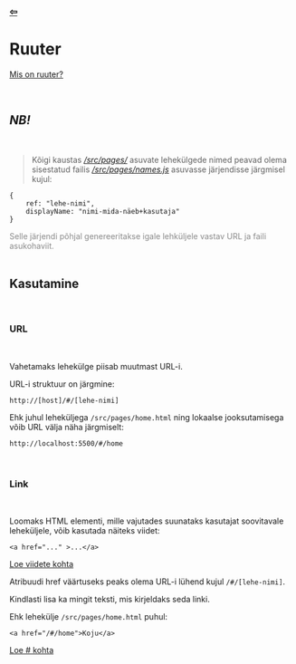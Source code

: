### [⇦](../main.md)

# **Ruuter**

[Mis on ruuter?](https://web.dev/urlpattern/)

<br>

## **_NB!_**

<br>

> Kõigi kaustas [_/src/pages/_](../../src/pages/) asuvate lehekülgede nimed peavad olema sisestatud failis [_/src/pages/names.js_](../../src/pages/names.js) asuvasse järjendisse järgmisel kujul:

    {
        ref: "lehe-nimi",
        displayName: "nimi-mida-näeb+kasutaja"
    }

<div style="opacity: 0.5"> Selle järjendi põhjal genereeritakse igale lehküljele vastav URL ja faili asukohaviit.</div>

<br>

## **Kasutamine**

<br>

### **URL**

<br>

Vahetamaks lehekülge piisab muutmast URL-i.

URL-i struktuur on järgmine:

    http://[host]/#/[lehe-nimi]

Ehk juhul leheküljega <code>/src/pages/home.html</code> ning lokaalse jooksutamisega võib URL välja näha järgmiselt:

    http://localhost:5500/#/home

<br>

### **Link**

<br>

Loomaks HTML elementi, mille vajutades suunataks kasutajat soovitavale leheküljele, võib kasutada näiteks viidet:

    <a href="..." >...</a>

[Loe viidete kohta](https://developer.mozilla.org/en-US/docs/Web/HTML/Element/a)

Atribuudi href väärtuseks peaks olema URL-i lühend kujul <code>/#/[lehe-nimi]</code>.

Kindlasti lisa ka mingit teksti, mis kirjeldaks seda linki.

Ehk lehekülje <code>/src/pages/home.html</code> puhul:

    <a href="/#/home">Koju</a>

[Loe # kohta](https://stackoverflow.com/questions/21850093/usage-of-hash-in-url)

